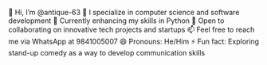 👋 Hi, I’m @antique-63
👀 I specialize in computer science and software development
🌱 Currently enhancing my skills in Python
💞️ Open to collaborating on innovative tech projects and startups
📫 Feel free to reach me via WhatsApp at 9841005007
😄 Pronouns: He/Him
⚡ Fun fact: Exploring stand-up comedy as a way to develop communication skills

<!---
antique-63/antique-63 is a ✨ special ✨ repository because its `README.md` (this file) appears on your GitHub profile.
You can click the Preview link to take a look at your changes.
--->
